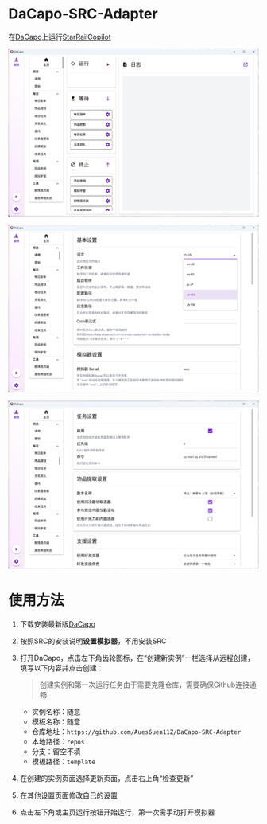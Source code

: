 # DaCapo-SRC-Adapter
在[DaCapo](https://github.com/Aues6uen11Z/DaCapo)上运行[StarRailCopilot](https://github.com/LmeSzinc/StarRailCopilot)

![](./docs/1.png)

![](./docs/2.png)

![](./docs/3.png)

# 使用方法

1. 下载安装最新版[DaCapo](https://github.com/Aues6uen11Z/DaCapo/releases/latest)
2. 按照SRC的安装说明**设置模拟器**，不用安装SRC

3. 打开DaCapo，点击左下角齿轮图标，在“创建新实例”一栏选择从远程创建，填写以下内容并点击创建：

   > 创建实例和第一次运行任务由于需要克隆仓库，需要确保Github连接通畅

   - 实例名称：随意
   - 模板名称：随意
   - 仓库地址：`https://github.com/Aues6uen11Z/DaCapo-SRC-Adapter`
   - 本地路径：`repos`
   - 分支：留空不填
   - 模板路径：`template`

4. 在创建的实例页面选择更新页面，点击右上角“检查更新”
5. 在其他设置页面修改自己的设置
6. 点击左下角或主页运行按钮开始运行，第一次需手动打开模拟器

